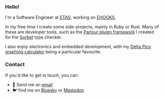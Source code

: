 ### Hello!

I'm a Software Engineer at [ETAS](https://www.etas.com/en/), working on [EHOOKS](https://www.etas.com/en/products/ehooks.php).

In my free time I create some side-projects, mainly in Ruby or Rust. Many of these are developer tools, such as the [Parlour plugin framework](https://github.com/AaronC81/parlour) I created for the [Sorbet](https://sorbet.org) type checker.

I also enjoy electronics and embedded development, with my [Delta Pico graphing calculator](https://github.com/AaronC81/delta-pico) being a particular favourite.

### Contact

If you'd like to get in touch, you can:

  - :email: Send me an [email](mailto:aaronc20000@gmail.com)
  - :bird: find me on [Bluesky](https://bsky.app/profile/aaronc81.bsky.social) or <a rel="me" href="https://ruby.social/@aaronc81">Mastodon</a>
